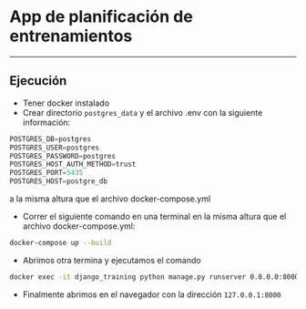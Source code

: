 # App de planificación de entrenamientos
---
## Ejecución
* Tener docker instalado
* Crear directorio `postgres_data` y el archivo .env con la siguiente información:
```python
POSTGRES_DB=postgres
POSTGRES_USER=postgres
POSTGRES_PASSWORD=postgres
POSTGRES_HOST_AUTH_METHOD=trust
POSTGRES_PORT=5435
POSTGRES_HOST=postgre_db
```
a la misma altura que el archivo docker-compose.yml
* Correr el siguiente comando en una terminal en la misma altura que el archivo docker-compose.yml:
```bash
docker-compose up --build
```
* Abrimos otra termina y ejecutamos el comando
```bash
docker exec -it django_training python manage.py runserver 0.0.0.0:8000
```
* Finalmente abrimos en el navegador con la dirección `127.0.0.1:8000`